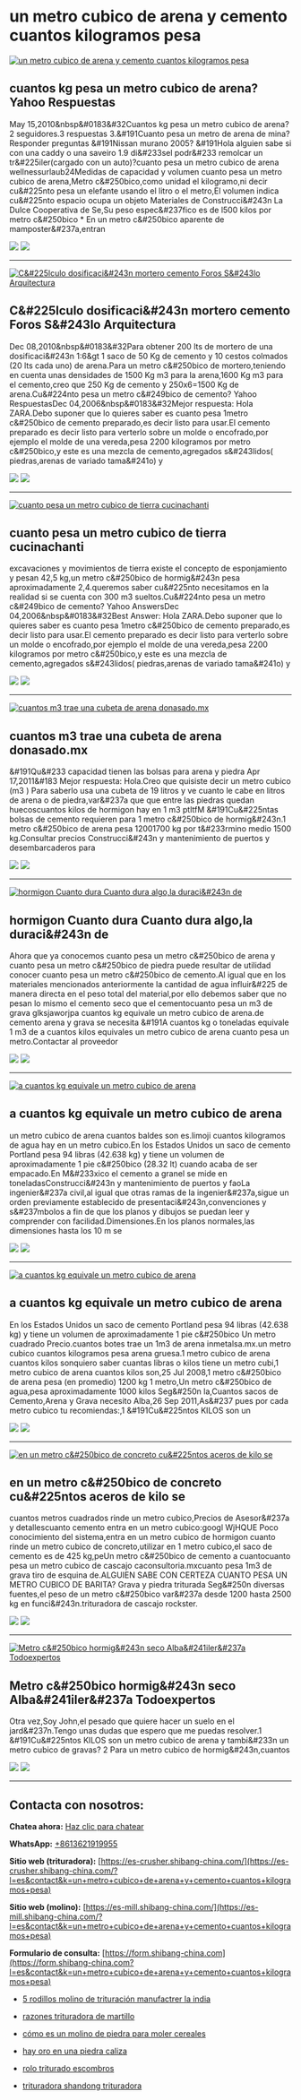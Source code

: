# un metro cubico de arena y cemento cuantos kilogramos pesa

<a href="https://swt.shibang-china.com/?l=es&img&k=un+metro+cubico+de+arena+y+cemento+cuantos+kilogramos+pesa" target="_blank">![un metro cubico de arena y cemento cuantos kilogramos pesa](http://static.shibang-china.com/all-800x300/124.jpg)</a>

## cuantos kg pesa un metro cubico de arena? Yahoo Respuestas
May 15,2010&nbsp&#0183&#32Cuantos kg pesa un metro cubico de arena? 2 seguidores.3 respuestas 3.&#191Cuanto pesa un metro de arena de mina? Responder preguntas &#191Nissan murano 2005? &#191Hola alguien sabe si con una caddy o una saveiro 1.9 di&#233sel podr&#233 remolcar un tr&#225iler(cargado con un auto)?cuanto pesa un metro cubico de arena wellnessurlaub24Medidas de capacidad y volumen cuanto pesa un metro cubico de arena,Metro c&#250bico,como unidad el kilogramo,ni decir cu&#225nto pesa un elefante usando el litro o el metro,El volumen indica cu&#225nto espacio ocupa un objeto Materiales de Construcci&#243n La Dulce Cooperativa de Se,Su peso espec&#237fico es de l500 kilos por metro c&#250bico * En un metro c&#250bico aparente de mamposter&#237a,entran


<a href="https://whatsapp.shibangsoft.com/WhatsApp.php" target="_blank" title="WhatsApp">![](http://static.shibang-china.com/icon/whatsapp.png)</a> <a href="https://swt.shibang-china.com/?l=es&icon&k=un+metro+cubico+de+arena+y+cemento+cuantos+kilogramos+pesa" target="_blank">![](http://static.shibang-china.com/icon/chat-es.png)</a>

---

<a href="https://swt.shibang-china.com/?l=es&img&k=un+metro+cubico+de+arena+y+cemento+cuantos+kilogramos+pesa" target="_blank">![C&#225lculo dosificaci&#243n mortero cemento Foros S&#243lo Arquitectura](http://static.shibang-china.com/all-800x300/25.jpg)</a>

## C&#225lculo dosificaci&#243n mortero cemento Foros S&#243lo Arquitectura
Dec 08,2010&nbsp&#0183&#32Para obtener 200 lts de mortero de una dosificaci&#243n 1:6&gt 1 saco de 50 Kg de cemento y 10 cestos colmados (20 lts cada uno) de arena.Para un metro c&#250bico de mortero,teniendo en cuenta unas densidades de 1500 Kg m3 para la arena,1600 Kg m3 para el cemento,creo que 250 Kg de cemento y 250x6=1500 Kg de arena.Cu&#224nto pesa un metro c&#249bico de cemento? Yahoo RespuestasDec 04,2006&nbsp&#0183&#32Mejor respuesta: Hola ZARA.Debo suponer que lo quieres saber es cuanto pesa 1metro c&#250bico de cemento preparado,es decir listo para usar.El cemento preparado es decir listo para verterlo sobre un molde o encofrado,por ejemplo el molde de una vereda,pesa 2200 kilogramos por metro c&#250bico,y este es una mezcla de cemento,agregados s&#243lidos( piedras,arenas de variado tama&#241o) y


<a href="https://whatsapp.shibangsoft.com/WhatsApp.php" target="_blank" title="WhatsApp">![](http://static.shibang-china.com/icon/whatsapp.png)</a> <a href="https://swt.shibang-china.com/?l=es&icon&k=un+metro+cubico+de+arena+y+cemento+cuantos+kilogramos+pesa" target="_blank">![](http://static.shibang-china.com/icon/chat-es.png)</a>

---

<a href="https://swt.shibang-china.com/?l=es&img&k=un+metro+cubico+de+arena+y+cemento+cuantos+kilogramos+pesa" target="_blank">![cuanto pesa un metro cubico de tierra cucinachanti](http://static.shibang-china.com/all-800x300/14.jpg)</a>

## cuanto pesa un metro cubico de tierra cucinachanti
excavaciones y movimientos de tierra existe el concepto de esponjamiento y pesan 42,5 kg,un metro c&#250bico de hormig&#243n pesa aproximadamente 2,4.queremos saber cu&#225nto necesitamos en la realidad si se cuenta con 300 m3 sueltos.Cu&#224nto pesa un metro c&#249bico de cemento? Yahoo AnswersDec 04,2006&nbsp&#0183&#32Best Answer: Hola ZARA.Debo suponer que lo quieres saber es cuanto pesa 1metro c&#250bico de cemento preparado,es decir listo para usar.El cemento preparado es decir listo para verterlo sobre un molde o encofrado,por ejemplo el molde de una vereda,pesa 2200 kilogramos por metro c&#250bico,y este es una mezcla de cemento,agregados s&#243lidos( piedras,arenas de variado tama&#241o) y


<a href="https://whatsapp.shibangsoft.com/WhatsApp.php" target="_blank" title="WhatsApp">![](http://static.shibang-china.com/icon/whatsapp.png)</a> <a href="https://swt.shibang-china.com/?l=es&icon&k=un+metro+cubico+de+arena+y+cemento+cuantos+kilogramos+pesa" target="_blank">![](http://static.shibang-china.com/icon/chat-es.png)</a>

---

<a href="https://swt.shibang-china.com/?l=es&img&k=un+metro+cubico+de+arena+y+cemento+cuantos+kilogramos+pesa" target="_blank">![cuantos m3 trae una cubeta de arena donasado.mx](http://static.shibang-china.com/all-800x300/859.jpg)</a>

## cuantos m3 trae una cubeta de arena donasado.mx
&#191Qu&#233 capacidad tienen las bolsas para arena y piedra Apr 17,2011&#183 Mejor respuesta: Hola.Creo que quisiste decir un metro cubico (m3 ) Para saberlo usa una cubeta de 19 litros y ve cuanto le cabe en litros de arena o de piedra,var&#237a que que entre las piedras quedan huecoscuantos kilos de hormigon hay en 1 m3 ptltfM &#191Cu&#225ntas bolsas de cemento requieren para 1 metro c&#250bico de hormig&#243n.1 metro c&#250bico de arena pesa 12001700 kg por t&#233rmino medio 1500 kg.Consultar precios Construcci&#243n y mantenimiento de puertos y desembarcaderos para


<a href="https://whatsapp.shibangsoft.com/WhatsApp.php" target="_blank" title="WhatsApp">![](http://static.shibang-china.com/icon/whatsapp.png)</a> <a href="https://swt.shibang-china.com/?l=es&icon&k=un+metro+cubico+de+arena+y+cemento+cuantos+kilogramos+pesa" target="_blank">![](http://static.shibang-china.com/icon/chat-es.png)</a>

---

<a href="https://swt.shibang-china.com/?l=es&img&k=un+metro+cubico+de+arena+y+cemento+cuantos+kilogramos+pesa" target="_blank">![hormigon Cuanto dura Cuanto dura algo,la duraci&#243n de](http://static.shibang-china.com/all-800x300/423.jpg)</a>

## hormigon Cuanto dura Cuanto dura algo,la duraci&#243n de
Ahora que ya conocemos cuanto pesa un metro c&#250bico de arena y cuanto pesa un metro c&#250bico de piedra puede resultar de utilidad conocer cuanto pesa un metro c&#250bico de cemento.Al igual que en los materiales mencionados anteriormente la cantidad de agua influir&#225 de manera directa en el peso total del material,por ello debemos saber que no pesan lo mismo el cemento seco que el cementocuanto pesa un m3 de grava glksjaworjpa cuantos kg equivale un metro cubico de arena.de cemento arena y grava se necesita &#191A cuantos kg o toneladas equivale 1 m3 de a cuantos kilos equivales un metro cubico de arena cuanto pesa un metro.Contactar al proveedor


<a href="https://whatsapp.shibangsoft.com/WhatsApp.php" target="_blank" title="WhatsApp">![](http://static.shibang-china.com/icon/whatsapp.png)</a> <a href="https://swt.shibang-china.com/?l=es&icon&k=un+metro+cubico+de+arena+y+cemento+cuantos+kilogramos+pesa" target="_blank">![](http://static.shibang-china.com/icon/chat-es.png)</a>

---

<a href="https://swt.shibang-china.com/?l=es&img&k=un+metro+cubico+de+arena+y+cemento+cuantos+kilogramos+pesa" target="_blank">![a cuantos kg equivale un metro cubico de arena](http://static.shibang-china.com/all-800x300/362.jpg)</a>

## a cuantos kg equivale un metro cubico de arena
un metro cubico de arena cuantos baldes son es.limoji cuantos kilogramos de agua hay en un metro cubico.En los Estados Unidos un saco de cemento Portland pesa 94 libras (42.638 kg) y tiene un volumen de aproximadamente 1 pie c&#250bico (28.32 lt) cuando acaba de ser empacado.En M&#233xico el cemento a granel se mide en toneladasConstrucci&#243n y mantenimiento de puertos y faoLa ingenier&#237a civil,al igual que otras ramas de la ingenier&#237a,sigue un orden previamente establecido de presentaci&#243n,convenciones y s&#237mbolos a fin de que los planos y dibujos se puedan leer y comprender con facilidad.Dimensiones.En los planos normales,las dimensiones hasta los 10 m se


<a href="https://whatsapp.shibangsoft.com/WhatsApp.php" target="_blank" title="WhatsApp">![](http://static.shibang-china.com/icon/whatsapp.png)</a> <a href="https://swt.shibang-china.com/?l=es&icon&k=un+metro+cubico+de+arena+y+cemento+cuantos+kilogramos+pesa" target="_blank">![](http://static.shibang-china.com/icon/chat-es.png)</a>

---

<a href="https://swt.shibang-china.com/?l=es&img&k=un+metro+cubico+de+arena+y+cemento+cuantos+kilogramos+pesa" target="_blank">![a cuantos kg equivale un metro cubico de arena](http://static.shibang-china.com/all-800x300/638.jpg)</a>

## a cuantos kg equivale un metro cubico de arena
En los Estados Unidos un saco de cemento Portland pesa 94 libras (42.638 kg) y tiene un volumen de aproximadamente 1 pie c&#250bico Un metro cuadrado Precio.cuantos botes trae un 1m3 de arena inmetalsa.mx.un metro cubico cuantos kilogramos pesa arena gruesa.1 metro cubico de arena cuantos kilos sonquiero saber cuantas libras o kilos tiene un metro cubi,1 metro cubico de arena cuantos kilos son,25 Jul 2008,1 metro c&#250bico de arena pesa (en promedio) 1200 kg 1 metro,Un metro c&#250bico de agua,pesa aproximadamente 1000 kilos Seg&#250n la,Cuantos sacos de Cemento,Arena y Grava necesito Alba,26 Sep 2011,As&#237 pues por cada metro cubico tu recomiendas:,1 &#191Cu&#225ntos KILOS son un


<a href="https://whatsapp.shibangsoft.com/WhatsApp.php" target="_blank" title="WhatsApp">![](http://static.shibang-china.com/icon/whatsapp.png)</a> <a href="https://swt.shibang-china.com/?l=es&icon&k=un+metro+cubico+de+arena+y+cemento+cuantos+kilogramos+pesa" target="_blank">![](http://static.shibang-china.com/icon/chat-es.png)</a>

---

<a href="https://swt.shibang-china.com/?l=es&img&k=un+metro+cubico+de+arena+y+cemento+cuantos+kilogramos+pesa" target="_blank">![en un metro c&#250bico de concreto cu&#225ntos aceros de kilo se](http://static.shibang-china.com/all-800x300/1283.jpg)</a>

## en un metro c&#250bico de concreto cu&#225ntos aceros de kilo se
cuantos metros cuadrados rinde un metro cubico,Precios de Asesor&#237a y detallescuanto cemento entra en un metro cubico:googl WjHQUE Poco conocimiento del sistema,entra en un metro cubico de hormigon cuanto rinde un metro cubico de concreto,utilizar en 1 metro cubico,el saco de cemento es de 425 kg,peUn metro c&#250bico de cemento a cuantocuanto pesa un metro cubico de cascajo caconsultoria.mxcuanto pesa 1m3 de grava tiro de esquina de.ALGUIEN SABE CON CERTEZA CUANTO PESA UN METRO CUBICO DE BARITA? Grava y piedra triturada Seg&#250n diversas fuentes,el peso de un metro c&#250bico var&#237a desde 1200 hasta 2500 kg en funci&#243n.trituradora de cascajo rockster.


<a href="https://whatsapp.shibangsoft.com/WhatsApp.php" target="_blank" title="WhatsApp">![](http://static.shibang-china.com/icon/whatsapp.png)</a> <a href="https://swt.shibang-china.com/?l=es&icon&k=un+metro+cubico+de+arena+y+cemento+cuantos+kilogramos+pesa" target="_blank">![](http://static.shibang-china.com/icon/chat-es.png)</a>

---

<a href="https://swt.shibang-china.com/?l=es&img&k=un+metro+cubico+de+arena+y+cemento+cuantos+kilogramos+pesa" target="_blank">![Metro c&#250bico hormig&#243n seco Alba&#241iler&#237a Todoexpertos](http://static.shibang-china.com/all-800x300/1460.jpg)</a>

## Metro c&#250bico hormig&#243n seco Alba&#241iler&#237a Todoexpertos
Otra vez,Soy John,el pesado que quiere hacer un suelo en el jard&#237n.Tengo unas dudas que espero que me puedas resolver.1 &#191Cu&#225ntos KILOS son un metro cubico de arena y tambi&#233n un metro cubico de gravas? 2 Para un metro cubico de hormig&#243n,cuantos

<a href="https://whatsapp.shibangsoft.com/WhatsApp.php" target="_blank" title="WhatsApp">![](http://static.shibang-china.com/icon/whatsapp.png)</a> <a href="https://swt.shibang-china.com/?l=es&icon&k=un+metro+cubico+de+arena+y+cemento+cuantos+kilogramos+pesa" target="_blank">![](http://static.shibang-china.com/icon/chat-es.png)</a>

---
## Contacta con nosotros:

**Chatea ahora:** [Haz clic para chatear](https://swt.shibang-china.com?l=es&contact&k=un+metro+cubico+de+arena+y+cemento+cuantos+kilogramos+pesa)

**WhatsApp:**  [+8613621919955](https://whatsapp.shibangsoft.com/WhatsApp.php)

**Sitio web (trituradora):** [https://es-crusher.shibang-china.com/](https://es-crusher.shibang-china.com/?l=es&contact&k=un+metro+cubico+de+arena+y+cemento+cuantos+kilogramos+pesa)

**Sitio web (molino):** [https://es-mill.shibang-china.com/](https://es-mill.shibang-china.com/?l=es&contact&k=un+metro+cubico+de+arena+y+cemento+cuantos+kilogramos+pesa)

**Formulario de consulta:** [https://form.shibang-china.com](https://form.shibang-china.com?l=es&contact&k=un+metro+cubico+de+arena+y+cemento+cuantos+kilogramos+pesa)

* [5 rodillos molino de trituración manufactrer la india](../94/5%20rodillos%20molino%20de%20trituraci%C3%B3n%20manufactrer%20la%20india.md)

* [razones trituradora de martillo](../91/razones%20trituradora%20de%20martillo.md)

* [cómo es un molino de piedra para moler cereales](../87/c%C3%B3mo%20es%20un%20molino%20de%20piedra%20para%20moler%20cereales.md)

* [hay oro en una piedra caliza](../81/hay%20oro%20en%20una%20piedra%20caliza.md)

* [rolo triturado escombros](../83/rolo%20triturado%20escombros.md)

* [trituradora shandong trituradora](../88/trituradora%20shandong%20trituradora.md)